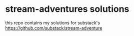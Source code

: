 # stream-adventures solutions

this repo contains my solutions for substack's https://github.com/substack/stream-adventure
